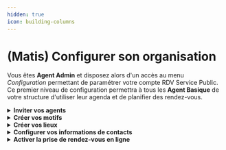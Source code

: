 ```yaml
---
hidden: true
icon: building-columns
---
```


# (Matis) Configurer son organisation

Vous êtes **Agent Admin** et disposez alors d'un accès au menu _Configuration_ permettant de paramétrer votre compte RDV Service Public. Ce premier niveau de configuration permettra à tous les **Agent Basique** de votre structure d'utiliser leur agenda et de planifier des rendez-vous. &#x20;

<details>

<summary><strong>Inviter vos agents</strong> </summary>

Pour inviter des agents à rejoindre votre organisation sur **RDV Service Public**, rendez-vous dans le menu _**Configuration**_, puis cliquez sur l’onglet _**Agents**_.

**Choix du niveau de permission**

Lors de l’invitation d’un agent, vous devez définir son niveau de permission. Trois niveaux sont disponibles :

*   **Basique** :\
    Ce niveau permet à l’agent de :

    * Gérer ses propres plages d’ouverture, indisponibilités et rendez-vous ;
    * Gérer les rendez-vous des agents appartenant au **même service**.

    L’agent **basique n’a pas accès au menu&#x20;**_**Configuration**_, et ne peut donc pas modifier les paramètres de l’organisation.



* **Administrateur** :\
  Ce niveau donne à l’agent des droits étendus :
  * Accès à l’agenda **de tous les agents** de l’organisation, quel que soit leur service ;
  * Possibilité de modifier les plages d’ouverture, les indisponibilités et les rendez-vous de tous les agents ;
  *   Accès au menu _**Configuration**_, lui permettant de :

      * Inviter d'autres agents.
      * Créer et modifier des motifs de rendez-vous ;
      * Ajouter des lieux de permanences;
      * Modifier les informations de l'organisation (nom, contact, etc.)


*   **Intervenant** :\
    Le statut **intervenant** fonctionne différemment des deux précédents :

    * Il **n’est pas lié à une adresse e-mail** ;
    * Sa création génère un **agenda autonome**, que vous pouvez nommer librement ;
    * Cet agenda est ensuite **géré par les autres agents** de l’organisation.

    Ce statut est idéal pour des **partenaires externes** effectuant des permanences ponctuelles dans votre structure. Bien qu’ils ne possèdent pas de compte **RDV Service Public**, les rendez-vous peuvent tout de même être pris sur cet agenda intervenant.

**Association à un ou plusieurs services**

Après avoir défini le niveau de droit et renseigné l’adresse e-mail de l’agent (sauf pour un intervenant), vous devez l’associer au(x) service(s) auquel(s) il est rattaché.

✅ Il est possible de rattacher un agent à **plusieurs services**.\
⚠️ Attention : **une fois cette étape validée, il ne sera plus possible de modifier les services associés à l’agent**.

Si un changement est nécessaire :

* Contactez l’**Administrateur de Territoire** de votre compte **RDV Service Public** ;
* Ou supprimez l’agent concerné, puis recommencez l’invitation avec les bons paramètres.

***

</details>

<details>

<summary><strong>Créer vos motifs</strong></summary>

Vous pouvez créer ou modifier des motifs depuis le menu _**configuration**_ puis _**motifs**_.&#x20;

Le motif est la raison du rendez-vous. Il permet de catégoriser les prises de rendez-vous, d’informer l’agent sur le contenu attendu et d’affiner les options (présentiel, téléphone, visio, option de prise de rendez-vous en ligne).&#x20;

Vous trouverez des options de configurations organisées sous 3 onglet :&#x20;

&#x20;                                           ![](../../.gitbook/assets/RDVSP.gif)

***

**Information générale**&#x20;

Un motif est avant tout un objet de rendez-vous qui se configure par un nom, une durée par défaut, un type et un service associé.&#x20;

Une fois configurés, tous vos motifs seront alors accessibles aux agents des services associés. Les agents pourront créer des plages de disponibilités avec des motifs configurés et ainsi faciliter la recherche de créneaux dans votre organisation. Ils pourront également planifier des rendez-vous.&#x20;

Si vous souhaitez proposer plusieurs modalités de rendez-vous (sur place, par téléphone, par visioconférence ou à domicile) ou plusieurs durée par défaut (30 minutes ou 60 minutes) pour un même motif, il sera nécessaire de dupliquer et créer plusieurs motifs.&#x20;

***

**Réservation en ligne**&#x20;

Un motif peut-être ouvert ou non à la prise de rendez-vous en ligne. Vous pouvez sélectionner cette option depuis l'onglet _**réservation en ligne**_ de l'écran de configuration des motifs.&#x20;

Vous devez cocher la case _ouvert aux usagers_. Elle viendra activer une pastille _en ligne_ pour chaque motif.&#x20;

Dès lors que vous ouvrez la prise de rendez-vous en ligne pour un motif, vous accéderez à des options de configurations supplémentaires liées au **délais minimum et maximum de réservation**. En configurant ces options, vous pouvez limiter la visibilités des disponibilités des plages de disponibilités des agents dans le parcours de prise de rendez-vous en ligne.

Aussi, vous pouvez offrir la possibilité à vos usagers de **modifier leur créneau de rendez-vous en autonomie**. Un bouton déplacer le RDV s'affichera depuis leur récapitulatif de rendez-vous accessible depuis les notifications email et SMS :&#x20;

***

**Instruction et notification**

Vous pouvez personnaliser des instructions de rendez-vous motif par motif. Vous pouvez personnaliser ces instructions depuis l'onglet _**notification et instruction.**_&#x20;

Ces informations apparaîtront ainsi dans les récapitulatif de rendez-vous accessible depuis les notifications **email** ou **SMS.**&#x20;

</details>

<details>

<summary><strong>Créer vos lieux</strong> </summary>

Vous pouvez créer **autant de lieux que nécessaire** pour votre organisation.\
Cette fonctionnalité vous permet d’ajouter des lieux **supplémentaires**, en plus du **lieu principal** déjà défini lors de la création de votre compte.&#x20;

Cela est particulièrement utile si :

* Vos agents sont en **itinérance** ;
* Vous disposez de **plusieurs points d’accueil** pour les usagers.

Une fois les lieux créés, les agents pourront **associer leurs plages d’ouverture** aux différents lieux configurés.

</details>

<details>

<summary><strong>Configurer vos informations de contacts</strong></summary>

Vous pouvez personnaliser les informations de contacts de votre administration depuis le menu _**configuration**_ puis _**informations de contacts.**_&#x20;

Cette fonctionnalité répond à un besoin usager. Celui de pouvoir facilement contacter son administration en cas de besoin (difficultés à annuler son rendez-vous en autonomie, besoin d'informations complémentaires au rendez-vous, demande de modification de rendez-vous etc ...).&#x20;

Ces informations apparaîtront ainsi dans les récapitulatif de rendez-vous accessible depuis les notifications **email** ou **SMS** :&#x20;

&#x20;                                              ![](<../../.gitbook/assets/RDVSP (9).gif>)

</details>

<details>

<summary><strong>Activer la prise de rendez-vous en ligne</strong> </summary>

Pour permettre la **prise de rendez-vous en ligne**, deux conditions doivent être remplies :

1. Avoir un ou plusieurs **motifs de rendez-vous en ligne** ;
2. **Associer ces motifs** à des **plages d’ouverture**.

Une fois ces conditions remplies, rendez-vous dans le **menu&#x20;**_**Configuration**_, onglet _**Réservation en ligne**._\
Vous y trouverez un **lien URL unique** : c’est par ce lien que les usagers pourront prendre rendez-vous avec votre organisation.

👉 Vous pouvez diffuser cet URL sur :

* Votre **site internet** ;
* Vos communications par **e-mail** ;
* Tout autre support destiné à informer les usagers.











* Commune avec <mark style="color:purple;">**France Titres**</mark>





* Conseillers Numériques avec la <mark style="color:purple;">**Cartographie Nationale des lieux d'inclusion numérique**</mark>



</details>



